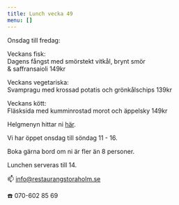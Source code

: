 ```yaml
---
title: Lunch vecka 49
menu: []
---
```

Onsdag till fredag:

Veckans fisk:\
Dagens fångst med smörstekt vitkål, brynt smör\
& saffransaioli 149kr

Veckans vegetariska:\
Svampragu med krossad potatis och grönkålschips 139kr

Veckans kött:\
Fläsksida med kumminrostad morot och äppelsky 149kr

Helgmenyn hittar ni [här](https://www.restaurangstoraholm.se/helg/?i=2).

Vi har öppet onsdag till söndag 11 - 16. 

Boka gärna bord om ni är fler än 8 personer.

Lunchen serveras till 14.[](https://www.restaurangstoraholm.se/helg/?i=2)

📫 info@restaurangstoraholm.se

☎️ 070-602 85 69